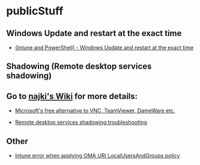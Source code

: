 # publicStuff

## Windows Update and restart at the exact time
* [(Intune and PowerShell) - Windows Update and restart at the exact time](https://github.com/najki78/publicStuff/tree/main/Windows%20Update%20and%20restart%20at%20the%20exact%20time)

## Shadowing (Remote desktop services shadowing)

## Go to [najki's Wiki](https://github.com/najki78/publicStuff/wiki) for more details:

* [Microsoft's free alternative to VNC, TeamViewer, DameWare etc.](https://github.com/najki78/publicStuff/wiki/Remote-desktop-shadowing-is-Microsoft's-free-alternative-to-VNC,-TeamViewer,-DameWare-etc.-(well,-sort-of-and-only-sometimes))

* [Remote desktop services shadowing troubleshooting](https://github.com/najki78/publicStuff/wiki/Remote-desktop-shadowing-troubleshooting)

## Other

* [Intune error when applying OMA URI LocalUsersAndGroups policy](https://github.com/najki78/publicStuff/wiki/Intune-error-when-applying-OMA-URI-LocalUsersAndGroups-policy)
